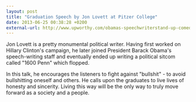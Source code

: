```yaml
---
layout: post
title: "Graduation Speech by Jon Lovett at Pitzer College"
date: 2013-06-25 00:38:28 +0200
external-url: http://www.upworthy.com/obamas-speechwriterstand-up-comedian-gives-a-graduation-speech-not-surprisingly-its-badass
---
```


Jon Lovett is a pretty monumental political writer. Having first worked on
Hillary Clinton's campaign, he later joined President Barack Obama's
speech-writing staff and eventually ended up writing a political sitcom called
"1600 Penn" which flopped.

In this talk, he encourages the listeners to fight against "bullshit" - to avoid
bullshitting oneself and others. He calls upon the graduates to live lives of
honesty and sincerity. Living this way will be the only way to truly move
forward as a society and a people.
